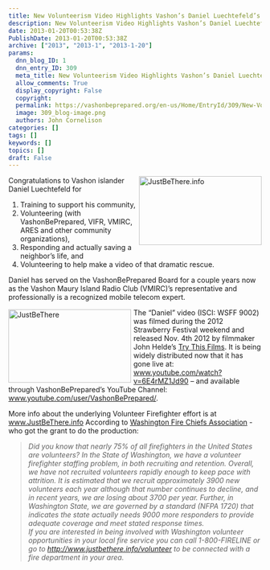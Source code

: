 ```yaml
---
title: New Volunteerism Video Highlights Vashon’s Daniel Luechtefeld’s Big Save
description: New Volunteerism Video Highlights Vashon’s Daniel Luechtefeld’s Big Save
date: 2013-01-20T00:53:38Z
PublishDate: 2013-01-20T00:53:38Z
archive: ["2013", "2013-1", "2013-1-20"]
params:
  dnn_blog_ID: 1
  dnn_entry_ID: 309
  meta_title: New Volunteerism Video Highlights Vashon’s Daniel Luechtefeld’s Big Save
  allow_comments: True
  display_copyright: False
  copyright:
  permalink: https://vashonbeprepared.org/en-us/Home/EntryId/309/New-Volunteerism-Video-Highlights-Vashon-rsquo-s-Daniel-Luechtefeld-rsquo-s-Big-Save
  image: 309_blog-image.png
  authors: John Cornelison
categories: []
tags: []
keywords: []
topics: []
draft: False
---
```


<p><a href="./images/309/Windows-Live-Writer-962412e2e197_E50D-JustBeThere.info_2.jpg"><img style="background-image: none; border-bottom: 0px; border-left: 0px; margin: 0px 0px 5px 5px; padding-left: 0px; padding-right: 0px; display: inline; float: right; border-top: 0px; border-right: 0px; padding-top: 0px" title="JustBeThere.info" border="0" alt="JustBeThere.info" align="right" src="./images/309/Windows-Live-Writer-962412e2e197_E50D-JustBeThere.info_thumb.jpg" width="244" height="137" /></a>Congratulations to Vashon islander Daniel Luechtefeld for</p>  <ol>   <li>Training to support his community,</li>    <li>Volunteering (with VashonBePrepared, VIFR, VMIRC, ARES and other community organizations),</li>    <li>Responding and actually saving a neighbor’s life, and</li>    <li>Volunteering to help make a video of that dramatic rescue.</li> </ol>  <p>Daniel has served on the VashonBePrepared Board for a couple years now as the Vashon Maury Island Radio Club (VMIRC)’s representative and professionally is a recognized mobile telecom expert.</p>  <p><a href="./images/309/Windows-Live-Writer-962412e2e197_E50D-JustBeThere_2.jpg"><img style="background-image: none; border-bottom: 0px; border-left: 0px; margin: 2px 5px 5px 0px; padding-left: 0px; padding-right: 0px; display: inline; float: left; border-top: 0px; border-right: 0px; padding-top: 0px" title="JustBeThere" border="0" alt="JustBeThere" align="left" src="./images/309/Windows-Live-Writer-962412e2e197_E50D-JustBeThere_thumb.jpg" width="244" height="146" /></a>The “Daniel” video (ISCI: WSFF 9002) was filmed during the 2012 Strawberry Festival weekend and released Nov. 4th 2012 by filmmaker John Helde’s <a href="http://trythisfilms.com" target="_blank">Try This Films</a>. It is being widely distributed now that it has gone live at: <a href="http://www.youtube.com/watch?v=6E4rMZ1Jd90">www.youtube.com/watch?v=6E4rMZ1Jd90</a> – and available through VashonBePrepared’s YouTube Channel: <a href="http://www.youtube.com/user/VashonBePrepared/">www.youtube.com/user/VashonBePrepared/</a>. </p>  <p>More info about the underlying Volunteer Firefighter effort is at <a href="http://www.JustBeThere.info">www.JustBeThere.info</a> According to <a href="http://www.wsafc.org/" target="_blank">Washington Fire Chiefs Association</a> - who got the grant to do the production:</p>  <blockquote>   <p><em>Did you know that nearly 75% of all firefighters in the United States are volunteers? In the State of Washington, we have a volunteer firefighter staffing problem, in both recruiting and retention. Overall, we have not recruited volunteers rapidly enough to keep pace with attrition. It is estimated that we recruit approximately 3900 new volunteers each year although that number continues to decline, and in recent years, we are losing about 3700 per year. Further, in Washington State, we are governed by a standard (NFPA 1720) that indicates the state actually needs 9000 more responders to provide adequate coverage and meet stated response times.       <br />If you are interested in being involved with Washington volunteer opportunities in your local fire service you can call 1-800-FIRELINE or go to </em><a href="http://www.justbethere.info/volunteer"><em>http://www.justbethere.info/volunteer</em></a><em> to be connected with a fire department in your area.</em></p></blockquote>
